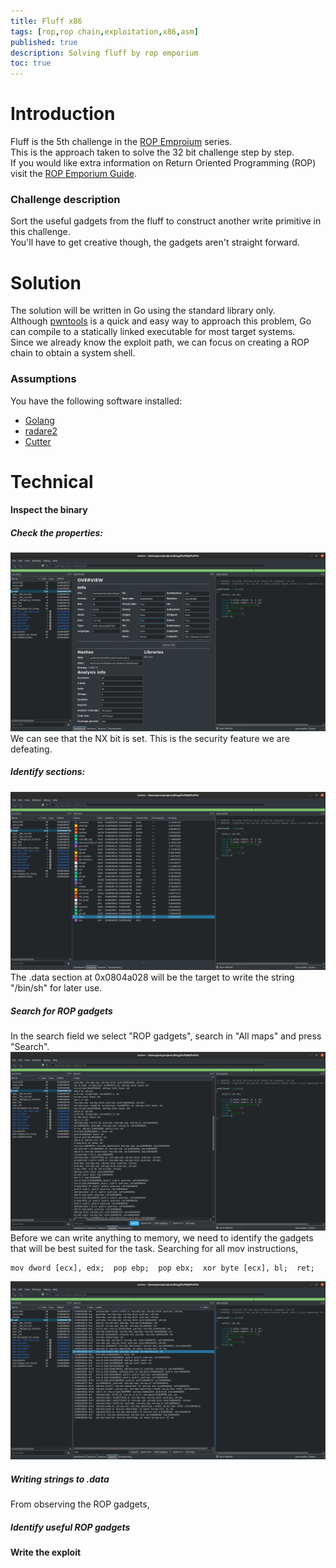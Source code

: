 ```yaml
---
title: Fluff x86
tags: [rop,rop chain,exploitation,x86,asm]
published: true
description: Solving fluff by rop emporium
toc: true
---
```


# Introduction
Fluff is the 5th challenge in the <a href="https://ropemporium.com/">ROP Emproium</a> series.  
This is the approach taken to solve the 32 bit challenge step by step.  
If you would like extra information on Return Oriented Programming (ROP) visit the <a href="https://ropemporium.com/guide.html">ROP Emporium Guide</a>.  

### Challenge description
Sort the useful gadgets from the fluff to construct another write primitive in this challenge.  
You'll have to get creative though, the gadgets aren't straight forward.

# Solution 
The solution will be written in Go using the standard library only.  
Although <a href="https://github.com/Gallopsled/pwntools#readme">pwntools</a> is a quick and easy way to approach this problem, Go can compile
to a statically linked executable for most target systems.  
Since we already know the exploit path, we can focus on creating a ROP chain to obtain a system shell.  

### Assumptions
You have the following software installed:
- <a href="https://golang.org/">Golang</a>
- <a href="https://www.radare.org/">radare2</a>
- <a href="https://cutter.re/">Cutter</a>

# Technical

#### Inspect the binary
##### Check the properties:
![Binary Info](/assets/img/2020-02-14-Fluff-x86/binary-info.png)
We can see that the NX bit is set. This is the security feature we are defeating.
##### Identify sections:
![Sections](/assets/img/2020-02-14-Fluff-x86/sections.png)
The .data section at 0x0804a028 will be the target to write the string "/bin/sh" for later use.
##### Search for ROP gadgets
In the search field we select "ROP gadgets", search in "All maps" and press "Search".
![Search for ROP](/assets/img/2020-02-14-Fluff-x86/rop-search.png)
Before we can write anything to memory, we need to identify the gadgets that will be best suited for the task.
Searching for all mov instructions, 
```x86asm
mov dword [ecx], edx;  pop ebp;  pop ebx;  xor byte [ecx], bl;  ret;
```
![mov ptr-ecx, edx;  pop ebp;  pop ebx;  xor ptr-ecx, bl;  ret;](/assets/img/2020-02-14-Fluff-x86/mov-edx-to-ecx-ptr.png)
##### Writing strings to .data
From observing the ROP gadgets, 
##### Identify useful ROP gadgets


#### Write the exploit
